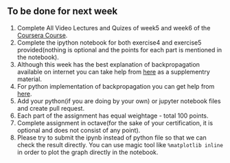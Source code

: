 ## To be done for next week

1. Complete All Video Lectures and Quizes of week5 and week6 of the [Coursera Course](https://www.coursera.org/learn/machine-learning).
2. Complete the ipython notebook for both exercise4 and exercise5 provided(nothing is optional and the points for each part is mentioned in the notebook).
3. Although this week has the best explanation of backpropagation available on internet you can take help from [here](https://medium.com/@14prakash/back-propagation-is-very-simple-who-made-it-complicated-97b794c97e5c) as a supplementry material.
4. For python implementation of backpropagation you can get help from [here](https://medium.com/analytics-vidhya/neural-networks-for-digits-recognition-e11d9dff00d5).
5. Add your python(if you are doing by your own) or jupyter notebook files and create pull request.
6. Each part of the assignment has equal weightage - total 100 points.
7. Complete assignment in octave(for the sake of your certification, it is optional and does not consist of any point).
8. Please try to submit the ipynb instead of python file so that we can check the result directly. You can use magic tool like `%matplotlib inline` in order to plot the graph directly in the notebook.
